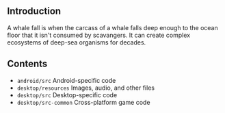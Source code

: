 ## Introduction

A whale fall is when the carcass of a whale falls deep enough to the ocean floor that it isn't consumed by scavangers. It can create complex ecosystems of deep-sea organisms for decades.

## Contents

* `android/src` Android-specific code
* `desktop/resources` Images, audio, and other files
* `desktop/src` Desktop-specific code
* `desktop/src-common` Cross-platform game code
